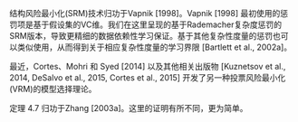 结构风险最小化(SRM)技术归功于Vapnik [1998]。Vapnik [1998] 最初使用的惩罚项是基于假设集的VC维。我们在这里呈现的基于Rademacher复杂度惩罚的SRM版本，导致更精细的数据依赖性学习保证。基于其他复杂性度量的惩罚也可以类似使用，从而得到关于相应复杂性度量的学习界限 [Bartlett et al., 2002a]。

最近，Cortes、Mohri 和 Syed [2014] 以及其他相关出版物 [Kuznetsov et al., 2014, DeSalvo et al., 2015, Cortes et al., 2015] 开发了另一种投票风险最小化(VRM)的模型选择理论。

定理 4.7 归功于Zhang [2003a]。这里的证明有所不同，更为简单。
